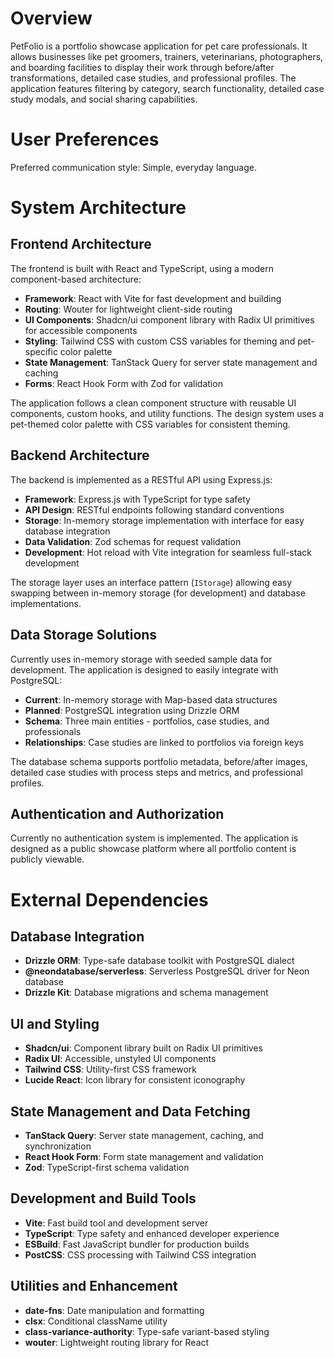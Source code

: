 # Overview

PetFolio is a portfolio showcase application for pet care professionals. It allows businesses like pet groomers, trainers, veterinarians, photographers, and boarding facilities to display their work through before/after transformations, detailed case studies, and professional profiles. The application features filtering by category, search functionality, detailed case study modals, and social sharing capabilities.

# User Preferences

Preferred communication style: Simple, everyday language.

# System Architecture

## Frontend Architecture
The frontend is built with React and TypeScript, using a modern component-based architecture:
- **Framework**: React with Vite for fast development and building
- **Routing**: Wouter for lightweight client-side routing
- **UI Components**: Shadcn/ui component library with Radix UI primitives for accessible components
- **Styling**: Tailwind CSS with custom CSS variables for theming and pet-specific color palette
- **State Management**: TanStack Query for server state management and caching
- **Forms**: React Hook Form with Zod for validation

The application follows a clean component structure with reusable UI components, custom hooks, and utility functions. The design system uses a pet-themed color palette with CSS variables for consistent theming.

## Backend Architecture
The backend is implemented as a RESTful API using Express.js:
- **Framework**: Express.js with TypeScript for type safety
- **API Design**: RESTful endpoints following standard conventions
- **Storage**: In-memory storage implementation with interface for easy database integration
- **Data Validation**: Zod schemas for request validation
- **Development**: Hot reload with Vite integration for seamless full-stack development

The storage layer uses an interface pattern (`IStorage`) allowing easy swapping between in-memory storage (for development) and database implementations.

## Data Storage Solutions
Currently uses in-memory storage with seeded sample data for development. The application is designed to easily integrate with PostgreSQL:
- **Current**: In-memory storage with Map-based data structures
- **Planned**: PostgreSQL integration using Drizzle ORM
- **Schema**: Three main entities - portfolios, case studies, and professionals
- **Relationships**: Case studies are linked to portfolios via foreign keys

The database schema supports portfolio metadata, before/after images, detailed case studies with process steps and metrics, and professional profiles.

## Authentication and Authorization
Currently no authentication system is implemented. The application is designed as a public showcase platform where all portfolio content is publicly viewable.

# External Dependencies

## Database Integration
- **Drizzle ORM**: Type-safe database toolkit with PostgreSQL dialect
- **@neondatabase/serverless**: Serverless PostgreSQL driver for Neon database
- **Drizzle Kit**: Database migrations and schema management

## UI and Styling
- **Shadcn/ui**: Component library built on Radix UI primitives
- **Radix UI**: Accessible, unstyled UI components
- **Tailwind CSS**: Utility-first CSS framework
- **Lucide React**: Icon library for consistent iconography

## State Management and Data Fetching
- **TanStack Query**: Server state management, caching, and synchronization
- **React Hook Form**: Form state management and validation
- **Zod**: TypeScript-first schema validation

## Development and Build Tools
- **Vite**: Fast build tool and development server
- **TypeScript**: Type safety and enhanced developer experience
- **ESBuild**: Fast JavaScript bundler for production builds
- **PostCSS**: CSS processing with Tailwind CSS integration

## Utilities and Enhancement
- **date-fns**: Date manipulation and formatting
- **clsx**: Conditional className utility
- **class-variance-authority**: Type-safe variant-based styling
- **wouter**: Lightweight routing library for React